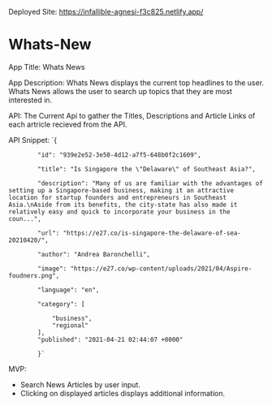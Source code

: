 Deployed Site:
https://infallible-agnesi-f3c825.netlify.app/

# Whats-New

App Title: Whats News

App Description: Whats News displays the current top headlines to the user. Whats News allows the user to search up topics that they are most interested in. 

API: The Current Api to gather the Titles, Descriptions and Article Links of each artricle recieved from the API.

API Snippet:
`{

            "id": "939e2e52-3e50-4d12-a7f5-648b0f2c1609",
            
            "title": "Is Singapore the \"Delaware\" of Southeast Asia?",
            
            "description": "Many of us are familiar with the advantages of setting up a Singapore-based business, making it an attractive location for startup founders and entrepreneurs in Southeast Asia.\nAside from its benefits, the city-state has also made it relatively easy and quick to incorporate your business in the coun...",
            
            "url": "https://e27.co/is-singapore-the-delaware-of-sea-20210420/",
            
            "author": "Andrea Baronchelli",
            
            "image": "https://e27.co/wp-content/uploads/2021/04/Aspire-foudners.png",
            
            "language": "en",
            
            "category": [
            
                "business",
                "regional"
            ],
            "published": "2021-04-21 02:44:07 +0000"
            
            }`


MVP: 

- Search News Articles by user input.
- Clicking on displayed articles displays additional information.
